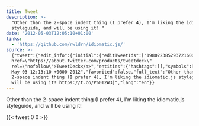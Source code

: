 ```yaml
---
title: Tweet
description: >-
  "Other than the 2-space indent thing (I prefer 4), I'm liking the idiomatic.js
  styleguide, and will be using it! "
date: '2012-05-03T12:05:10+01:00'
links:
  - 'https://github.com/rwldrn/idiomatic.js/'
source: >-
  {"tweet":{"edit_info":{"initial":{"editTweetIds":["198022385293721600"],"editableUntil":"2012-05-03T13:13:10.389Z","editsRemaining":"5","isEditEligible":true}},"retweeted":false,"source":"<a
  href=\"https://about.twitter.com/products/tweetdeck\"
  rel=\"nofollow\">TweetDeck</a>","entities":{"hashtags":[],"symbols":[],"user_mentions":[],"urls":[{"url":"https://t.co/P60I2W3j","expanded_url":"https://github.com/rwldrn/idiomatic.js/","display_url":"github.com/rwldrn/idiomat…","indices":["112","133"]}]},"display_text_range":["0","133"],"favorite_count":"0","id_str":"198022385293721600","truncated":false,"retweet_count":"0","id":"198022385293721600","possibly_sensitive":false,"created_at":"Thu
  May 03 12:13:10 +0000 2012","favorited":false,"full_text":"Other than the
  2-space indent thing (I prefer 4), I'm liking the idiomatic.js styleguide, and
  will be using it! https://t.co/P60I2W3j","lang":"en"}}
---
```

Other than the 2-space indent thing (I prefer 4), I'm liking the idiomatic.js styleguide, and will be using it! 
    
{{< tweet 0 0 >}}
    
